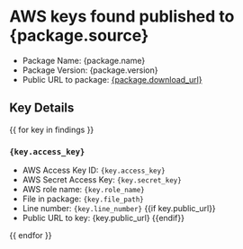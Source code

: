 # AWS keys found published to {package.source}

* Package Name: {package.name}
* Package Version: {package.version}
* Public URL to package: [{package.download_url}]({package.download_url})

## Key Details
{{ for key in findings }}
### `{key.access_key}`

* AWS Access Key ID: `{key.access_key}`
* AWS Secret Access Key: `{key.secret_key}` 
* AWS role name: `{key.role_name}`
* File in package: `{key.file_path}`
* Line number: `{key.line_number}`
{{if key.public_url}}
* Public URL to key: {key.public_url}
{{endif}}

{{ endfor }}